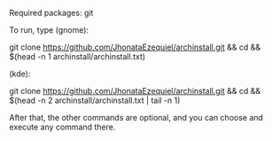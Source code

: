 Required packages: git

To run, type (gnome):


git clone https://github.com/JhonataEzequiel/archinstall.git && cd && $(head -n 1 archinstall/archinstall.txt)


(kde):


git clone https://github.com/JhonataEzequiel/archinstall.git && cd && $(head -n 2 archinstall/archinstall.txt | tail -n 1)

After that, the other commands are optional, and you can choose and execute any command there.

